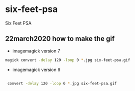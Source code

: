 # six-feet-psa
Six Feet PSA

## 22march2020 how to make the gif

* imagemagick version 7

```bash
magick convert -delay 120 -loop 0 *.jpg six-feet-psa.gif
```

* imagemagick version 6

```bash
 
 convert -delay 120 -loop 0 *.jpg six-feet-psa.gif
```
